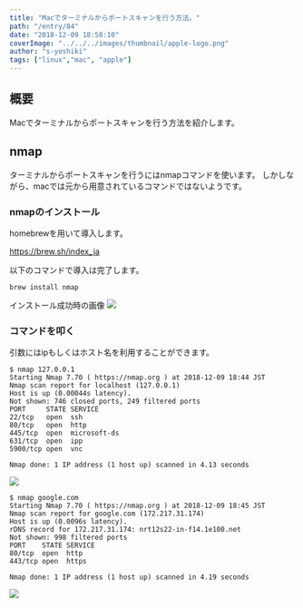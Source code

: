 ```yaml
---
title: "Macでターミナルからポートスキャンを行う方法。"
path: "/entry/84"
date: "2018-12-09 18:58:10"
coverImage: "../../../images/thumbnail/apple-logo.png"
author: "s-yoshiki"
tags: ["linux","mac", "apple"]
---
```


## 概要

Macでターミナルからポートスキャンを行う方法を紹介します。

## nmap

ターミナルからポートスキャンを行うにはnmapコマンドを使います。
しかしながら、macでは元から用意されているコマンドではないようです。

### nmapのインストール

homebrewを用いて導入します。

https://brew.sh/index_ja

以下のコマンドで導入は完了します。

```
brew install nmap
```

インストール成功時の画像
<img src="https://pbs.twimg.com/media/Dt9z4otU8AAjRrt.jpg">

### コマンドを叩く

引数にはipもしくはホスト名を利用することができます。

```shell
$ nmap 127.0.0.1
Starting Nmap 7.70 ( https://nmap.org ) at 2018-12-09 18:44 JST
Nmap scan report for localhost (127.0.0.1)
Host is up (0.00044s latency).
Not shown: 746 closed ports, 249 filtered ports
PORT     STATE SERVICE
22/tcp   open  ssh
80/tcp   open  http
445/tcp  open  microsoft-ds
631/tcp  open  ipp
5900/tcp open  vnc

Nmap done: 1 IP address (1 host up) scanned in 4.13 seconds
```

<img src="https://pbs.twimg.com/media/Dt9z3XLVYAAdajw.jpg">

```shell
$ nmap google.com
Starting Nmap 7.70 ( https://nmap.org ) at 2018-12-09 18:45 JST
Nmap scan report for google.com (172.217.31.174)
Host is up (0.0096s latency).
rDNS record for 172.217.31.174: nrt12s22-in-f14.1e100.net
Not shown: 998 filtered ports
PORT    STATE SERVICE
80/tcp  open  http
443/tcp open  https

Nmap done: 1 IP address (1 host up) scanned in 4.19 seconds
```

<img src="https://pbs.twimg.com/media/Dt9z2iqV4AAgKC2.jpg">